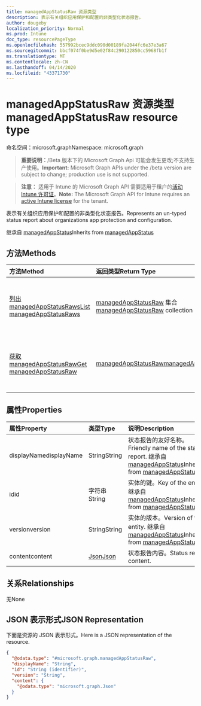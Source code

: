 ```yaml
---
title: managedAppStatusRaw 资源类型
description: 表示有关组织应用保护和配置的非类型化状态报告。
author: dougeby
localization_priority: Normal
ms.prod: Intune
doc_type: resourcePageType
ms.openlocfilehash: 557992bcec9ddc090d00189fa2044fc6e37e3a67
ms.sourcegitcommit: bbcf074f0be9d5e02f84c290122850cc5968fb1f
ms.translationtype: MT
ms.contentlocale: zh-CN
ms.lasthandoff: 04/14/2020
ms.locfileid: "43371730"
---
```

# <a name="managedappstatusraw-resource-type"></a><span data-ttu-id="554c5-103">managedAppStatusRaw 资源类型</span><span class="sxs-lookup"><span data-stu-id="554c5-103">managedAppStatusRaw resource type</span></span>

<span data-ttu-id="554c5-104">命名空间：microsoft.graph</span><span class="sxs-lookup"><span data-stu-id="554c5-104">Namespace: microsoft.graph</span></span>

> <span data-ttu-id="554c5-105">**重要说明：**/Beta 版本下的 Microsoft Graph Api 可能会发生更改;不支持生产使用。</span><span class="sxs-lookup"><span data-stu-id="554c5-105">**Important:** Microsoft Graph APIs under the /beta version are subject to change; production use is not supported.</span></span>

> <span data-ttu-id="554c5-106">**注意：** 适用于 Intune 的 Microsoft Graph API 需要适用于租户的[活动 Intune 许可证](https://go.microsoft.com/fwlink/?linkid=839381)。</span><span class="sxs-lookup"><span data-stu-id="554c5-106">**Note:** The Microsoft Graph API for Intune requires an [active Intune license](https://go.microsoft.com/fwlink/?linkid=839381) for the tenant.</span></span>

<span data-ttu-id="554c5-107">表示有关组织应用保护和配置的非类型化状态报告。</span><span class="sxs-lookup"><span data-stu-id="554c5-107">Represents an un-typed status report about organizations app protection and configuration.</span></span>


<span data-ttu-id="554c5-108">继承自 [managedAppStatus](../resources/intune-mam-managedappstatus.md)</span><span class="sxs-lookup"><span data-stu-id="554c5-108">Inherits from [managedAppStatus](../resources/intune-mam-managedappstatus.md)</span></span>

## <a name="methods"></a><span data-ttu-id="554c5-109">方法</span><span class="sxs-lookup"><span data-stu-id="554c5-109">Methods</span></span>
|<span data-ttu-id="554c5-110">方法</span><span class="sxs-lookup"><span data-stu-id="554c5-110">Method</span></span>|<span data-ttu-id="554c5-111">返回类型</span><span class="sxs-lookup"><span data-stu-id="554c5-111">Return Type</span></span>|<span data-ttu-id="554c5-112">说明</span><span class="sxs-lookup"><span data-stu-id="554c5-112">Description</span></span>|
|:---|:---|:---|
|[<span data-ttu-id="554c5-113">列出 managedAppStatusRaws</span><span class="sxs-lookup"><span data-stu-id="554c5-113">List managedAppStatusRaws</span></span>](../api/intune-mam-managedappstatusraw-list.md)|<span data-ttu-id="554c5-114">[managedAppStatusRaw](../resources/intune-mam-managedappstatusraw.md) 集合</span><span class="sxs-lookup"><span data-stu-id="554c5-114">[managedAppStatusRaw](../resources/intune-mam-managedappstatusraw.md) collection</span></span>|<span data-ttu-id="554c5-115">列出 [managedAppStatusRaw](../resources/intune-mam-managedappstatusraw.md) 对象的属性和关系。</span><span class="sxs-lookup"><span data-stu-id="554c5-115">List properties and relationships of the [managedAppStatusRaw](../resources/intune-mam-managedappstatusraw.md) objects.</span></span>|
|[<span data-ttu-id="554c5-116">获取 managedAppStatusRaw</span><span class="sxs-lookup"><span data-stu-id="554c5-116">Get managedAppStatusRaw</span></span>](../api/intune-mam-managedappstatusraw-get.md)|[<span data-ttu-id="554c5-117">managedAppStatusRaw</span><span class="sxs-lookup"><span data-stu-id="554c5-117">managedAppStatusRaw</span></span>](../resources/intune-mam-managedappstatusraw.md)|<span data-ttu-id="554c5-118">读取 [managedAppStatusRaw](../resources/intune-mam-managedappstatusraw.md) 对象的属性和关系。</span><span class="sxs-lookup"><span data-stu-id="554c5-118">Read properties and relationships of the [managedAppStatusRaw](../resources/intune-mam-managedappstatusraw.md) object.</span></span>|

## <a name="properties"></a><span data-ttu-id="554c5-119">属性</span><span class="sxs-lookup"><span data-stu-id="554c5-119">Properties</span></span>
|<span data-ttu-id="554c5-120">属性</span><span class="sxs-lookup"><span data-stu-id="554c5-120">Property</span></span>|<span data-ttu-id="554c5-121">类型</span><span class="sxs-lookup"><span data-stu-id="554c5-121">Type</span></span>|<span data-ttu-id="554c5-122">说明</span><span class="sxs-lookup"><span data-stu-id="554c5-122">Description</span></span>|
|:---|:---|:---|
|<span data-ttu-id="554c5-123">displayName</span><span class="sxs-lookup"><span data-stu-id="554c5-123">displayName</span></span>|<span data-ttu-id="554c5-124">String</span><span class="sxs-lookup"><span data-stu-id="554c5-124">String</span></span>|<span data-ttu-id="554c5-125">状态报告的友好名称。</span><span class="sxs-lookup"><span data-stu-id="554c5-125">Friendly name of the status report.</span></span> <span data-ttu-id="554c5-126">继承自 [managedAppStatus](../resources/intune-mam-managedappstatus.md)</span><span class="sxs-lookup"><span data-stu-id="554c5-126">Inherited from [managedAppStatus](../resources/intune-mam-managedappstatus.md)</span></span>|
|<span data-ttu-id="554c5-127">id</span><span class="sxs-lookup"><span data-stu-id="554c5-127">id</span></span>|<span data-ttu-id="554c5-128">字符串</span><span class="sxs-lookup"><span data-stu-id="554c5-128">String</span></span>|<span data-ttu-id="554c5-129">实体的键。</span><span class="sxs-lookup"><span data-stu-id="554c5-129">Key of the entity.</span></span> <span data-ttu-id="554c5-130">继承自 [managedAppStatus](../resources/intune-mam-managedappstatus.md)</span><span class="sxs-lookup"><span data-stu-id="554c5-130">Inherited from [managedAppStatus](../resources/intune-mam-managedappstatus.md)</span></span>|
|<span data-ttu-id="554c5-131">version</span><span class="sxs-lookup"><span data-stu-id="554c5-131">version</span></span>|<span data-ttu-id="554c5-132">String</span><span class="sxs-lookup"><span data-stu-id="554c5-132">String</span></span>|<span data-ttu-id="554c5-133">实体的版本。</span><span class="sxs-lookup"><span data-stu-id="554c5-133">Version of the entity.</span></span> <span data-ttu-id="554c5-134">继承自 [managedAppStatus](../resources/intune-mam-managedappstatus.md)</span><span class="sxs-lookup"><span data-stu-id="554c5-134">Inherited from [managedAppStatus](../resources/intune-mam-managedappstatus.md)</span></span>|
|<span data-ttu-id="554c5-135">content</span><span class="sxs-lookup"><span data-stu-id="554c5-135">content</span></span>|[<span data-ttu-id="554c5-136">Json</span><span class="sxs-lookup"><span data-stu-id="554c5-136">Json</span></span>](../resources/intune-mam-json.md)|<span data-ttu-id="554c5-137">状态报告内容。</span><span class="sxs-lookup"><span data-stu-id="554c5-137">Status report content.</span></span>|

## <a name="relationships"></a><span data-ttu-id="554c5-138">关系</span><span class="sxs-lookup"><span data-stu-id="554c5-138">Relationships</span></span>
<span data-ttu-id="554c5-139">无</span><span class="sxs-lookup"><span data-stu-id="554c5-139">None</span></span>

## <a name="json-representation"></a><span data-ttu-id="554c5-140">JSON 表示形式</span><span class="sxs-lookup"><span data-stu-id="554c5-140">JSON Representation</span></span>
<span data-ttu-id="554c5-141">下面是资源的 JSON 表示形式。</span><span class="sxs-lookup"><span data-stu-id="554c5-141">Here is a JSON representation of the resource.</span></span>
<!-- {
  "blockType": "resource",
  "keyProperty": "id",
  "@odata.type": "microsoft.graph.managedAppStatusRaw"
}
-->
``` json
{
  "@odata.type": "#microsoft.graph.managedAppStatusRaw",
  "displayName": "String",
  "id": "String (identifier)",
  "version": "String",
  "content": {
    "@odata.type": "microsoft.graph.Json"
  }
}
```



